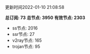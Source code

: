 更新时间2022-01-10 21:08:58

**总订阅: 73**
**总节点: 3950**
**有效节点: 2303**
- ss节点: 2016
- ssr节点: 27
- v2ray节点: 165
- trojan节点: 95
